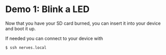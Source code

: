 # Demo 1: Blink a LED

Now that you have your SD card burned, you can insert it into your device and boot it up.

If needed you can connect to your device with
```sh
$ ssh nerves.local
```


